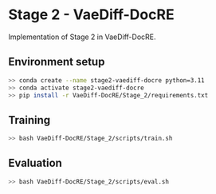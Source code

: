 # Stage 2 - VaeDiff-DocRE
Implementation of Stage 2 in VaeDiff-DocRE.

## Environment setup
```bash
>> conda create --name stage2-vaediff-docre python=3.11
>> conda activate stage2-vaediff-docre
>> pip install -r VaeDiff-DocRE/Stage_2/requirements.txt
```

## Training
```sh
>> bash VaeDiff-DocRE/Stage_2/scripts/train.sh
```

## Evaluation
```sh
>> bash VaeDiff-DocRE/Stage_2/scripts/eval.sh
```